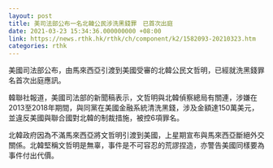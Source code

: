 ```yaml
---
layout: post
title: 美司法部公布一名北韓公民涉洗黑錢罪　已首次出庭
date: 2021-03-23 15:34:36.000000000 +08:00
link: https://news.rthk.hk/rthk/ch/component/k2/1582093-20210323.htm
categories: rthk
---
```


美國司法部公布，由馬來西亞引渡到美國受審的北韓公民文哲明，已經就洗黑錢罪名首次出庭應訊。

韓聯社報道，美國司法部的新聞稿表示，文哲明與北韓偵察總局有關連，涉嫌在2013至2018年期間，與同黨在美國金融系統清洗黑錢，涉及金額達150萬美元，並違反美國與聯合國對北韓的制裁措施，被控6項罪名。

北韓政府因為不滿馬來西亞將文哲明引渡到美國，上星期宣布與馬來西亞斷絕外交關係。北韓堅稱文哲明是無辜，事件是不可容忍的荒謬捏造，亦警告美國同樣要為事件付出代價。

